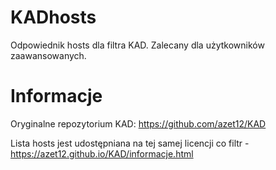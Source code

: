 # KADhosts

Odpowiednik hosts dla filtra KAD.
Zalecany dla użytkowników zaawansowanych.

# Informacje

Oryginalne repozytorium KAD: https://github.com/azet12/KAD

Lista hosts jest udostępniana na tej samej licencji co filtr - https://azet12.github.io/KAD/informacje.html
